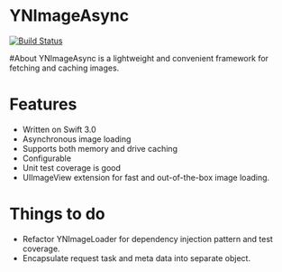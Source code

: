 YNImageAsync
==========
[![Build Status](https://travis-ci.org/ynechaev/YNImageAsync.svg?branch=master)](https://travis-ci.org/ynechaev/YNImageAsync)

#About
YNImageAsync is a lightweight and convenient framework for fetching and caching images.

# Features
- Written on Swift 3.0
- Asynchronous image loading
- Supports both memory and drive caching
- Configurable
- Unit test coverage is good
- UIImageView extension for fast and out-of-the-box image loading.

# Things to do
- Refactor YNImageLoader for dependency injection pattern and test coverage.
- Encapsulate request task and meta data into separate object.
